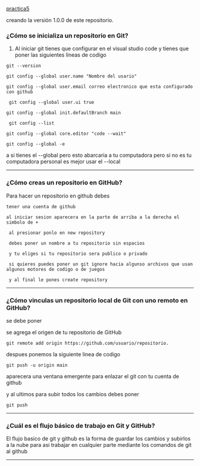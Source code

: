 [practica5](./practica5.md)

 creando la versión 1.0.0 de este repositorio.

### ¿Cómo se inicializa un repositorio en Git? 

1. Al iniciar git tienes que configurar en el visual studio code y tienes que poner las siguientes lineas de codigo

``` 
git --version 

```
``` 
git config --global user.name "Nombre del usario" 
```
 ``` 
 git config --global user.email correo electronico que esta configurado con github 
 ```
 ```
  git config --global user.ui true
  ```
 ``` 
 git config --global init.defaultBranch main 
 ```
 ```
  git config --list 
  ```
 ``` 
 git config --global core.editor "code --wait" 
 ```
``` 
git config --global -e 
```

a si tienes el --global pero esto abarcaria a tu computadora pero si no es tu computadora personal es mejor usar el --local

---
### ¿Cómo creas un repositorio en GitHub?
Para hacer un repositorio en github debes
``` 
tener una cuenta de github
``` 
``` 
al iniciar sesion aparecera en la parte de arriba a la derecha el simbolo de +
``` 
``` 
 al presionar ponlo en new repository 
``` 
``` 
 debes poner un nombre a tu repositorio sin espacios 
``` 
``` 
 y tu eliges si tu repositorio sera publico o privado 
``` 
``` 
 si quieres puedes poner un git ignore hacia algunso archivos que usan algunos motores de codigo o de juegos 
``` 
``` 
 y al final le pones create repository
 ``` 

---
### ¿Cómo vinculas un repositorio local de Git con uno remoto en GitHub? 
se debe poner 

se agrega el origen de tu repositorio de GitHub
``` 
git remote add origin https://github.com/usuario/repositorio.
``` 
despues ponemos la siguiente linea de codigo
``` 
git push -u origin main
``` 
aparecera una ventana emergente para enlazar el git con tu cuenta de github

y al ultimos para subir todos los cambios debes poner 

``` 
git push
``` 
---

### ¿Cuál es el flujo básico de trabajo en Git y GitHub?

El flujo basico de git y github es la forma de guardar los cambios y subirlos a la nube para asi trabajar en cualquier parte mediante los comandos de git al github 

---